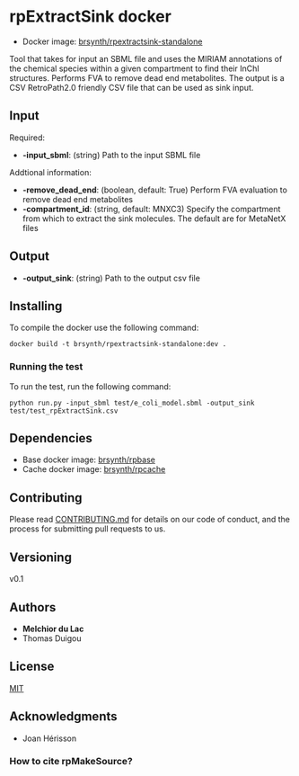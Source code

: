 # rpExtractSink docker

* Docker image: [brsynth/rpextractsink-standalone](https://hub.docker.com/r/brsynth/rpextractsink-standalone)

Tool that takes for input an SBML file and uses the MIRIAM annotations of the chemical species within a given compartment to find their InChI structures. Performs FVA to remove dead end metabolites. The output is a CSV RetroPath2.0 friendly CSV file that can be used as sink input. 

## Input

Required:
* **-input_sbml**: (string) Path to the input SBML file

Addtional information:
* **-remove_dead_end**: (boolean, default: True) Perform FVA evaluation to remove dead end metabolites
* **-compartment_id**: (string, default: MNXC3) Specify the compartment from which to extract the sink molecules. The default are for MetaNetX files

## Output

* **-output_sink**: (string) Path to the output csv file

## Installing

To compile the docker use the following command:

```
docker build -t brsynth/rpextractsink-standalone:dev .
```

### Running the test

To run the test, run the following command:

```
python run.py -input_sbml test/e_coli_model.sbml -output_sink test/test_rpExtractSink.csv
```

## Dependencies

* Base docker image: [brsynth/rpbase](https://hub.docker.com/r/brsynth/rpbase)
* Cache docker image: [brsynth/rpcache](https://hub.docker.com/r/brsynth/rpcache)

## Contributing

Please read [CONTRIBUTING.md](https://gist.github.com/PurpleBooth/b24679402957c63ec426) for details on our code of conduct, and the process for submitting pull requests to us.

## Versioning

v0.1

## Authors

* **Melchior du Lac** 
* Thomas Duigou

## License

[MIT](https://github.com/Galaxy-SynBioCAD/rpExtractSink/blob/master/LICENSE)

## Acknowledgments

* Joan Hérisson

### How to cite rpMakeSource?
